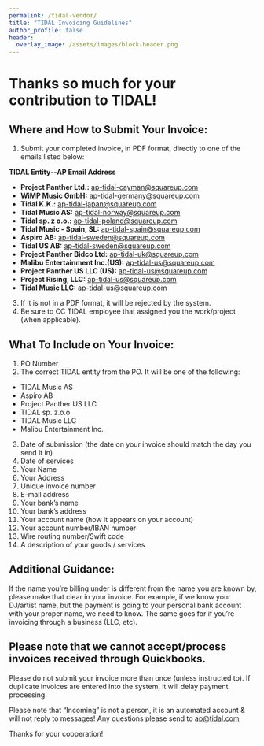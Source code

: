 ```yaml
---
permalink: /tidal-vendor/
title: "TIDAL Invoicing Guidelines"
author_profile: false
header:
  overlay_image: /assets/images/block-header.png
---
```


# Thanks so much for your contribution to TIDAL!

## Where and How to Submit Your Invoice:

1. Submit your completed invoice, in PDF format, directly to one of the emails listed below:

**TIDAL Entity**--**AP Email Address**
  * **Project Panther Ltd.:** ap-tidal-cayman@squareup.com
  * **WiMP Music GmbH:** ap-tidal-germany@squareup.com
  * **Tidal K.K.:** ap-tidal-japan@squareup.com
  * **Tidal Music AS:** ap-tidal-norway@squareup.com
  * **Tidal sp. z o.o.:** ap-tidal-poland@squareup.com
  * **Tidal Music - Spain, SL:** ap-tidal-spain@squareup.com
  * **Aspiro AB:** ap-tidal-sweden@squareup.com
  * **Tidal US AB:** ap-tidal-sweden@squareup.com
  * **Project Panther Bidco Ltd:** ap-tidal-uk@squareup.com
  * **Malibu Entertainment Inc.(US):** ap-tidal-us@squareup.com
  * **Project Panther US LLC (US):** ap-tidal-us@squareup.com
  * **Project Rising, LLC:** ap-tidal-us@squareup.com
  * **Tidal Music LLC:** ap-tidal-us@squareup.com
3. If it is not in a PDF format, it will be rejected by the system.
4. Be sure to CC TIDAL employee that assigned you the work/project (when applicable).


## What To Include on Your Invoice:

1. PO Number
2. The correct TIDAL entity from the PO. It will be one of the following:
  * TIDAL Music AS
  * Aspiro AB
  * Project Panther US LLC
  * TIDAL sp. z.o.o
  * TIDAL Music LLC
  * Malibu Entertainment Inc.
3. Date of submission (the date on your invoice should match the day you send it in)
4. Date of services
5. Your Name
6. Your Address
7. Unique invoice number
8. E-mail address
9. Your bank’s name
10. Your bank’s address
11. Your account name (how it appears on your account)
12. Your account number/IBAN number
13. Wire routing number/Swift code
14. A description of your goods / services

## Additional Guidance:

If the name you’re billing under is different from the name you are known by, please make that clear in your invoice. For example, if we know your DJ/artist name, but the payment is going to your personal bank account with your proper name, we need to know. The same goes for if you’re invoicing through a business (LLC, etc).

## Please note that we cannot accept/process invoices received through Quickbooks.

Please do not submit your invoice more than once (unless instructed to). If duplicate invoices are entered into the system, it will delay payment processing.

Please note that “Incoming” is not a person, it is an automated account & will not reply to messages! Any questions please send to [ap@tidal.com](ap@tidal.com)

Thanks for your cooperation!
